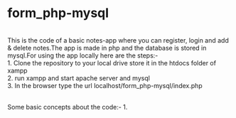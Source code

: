 # form_php-mysql
<br>
This is the code of a basic notes-app where you can register, login and add & delete notes.The app is made in php and the database is stored in mysql.For using the app locally here are the steps:-<br>
1. Clone the repository to your local drive store it in the htdocs folder of xampp<br>
2. run xampp and start apache server and mysql<br>
3. In the browser type the url localhost/form_php-mysql/index.php<br><br>

Some basic concepts about the code:-
1. 

